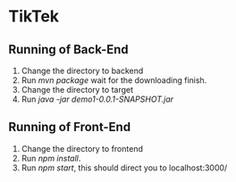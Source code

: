# TikTek
Running of Back-End
-
1. Change the directory to backend
2. Run *mvn package* wait for the downloading finish.
3. Change the directory to target
4. Run *java -jar demo1-0.0.1-SNAPSHOT.jar*
   
Running of Front-End
-
1. Change the directory to frontend
2. Run *npm install*.
3. Run *npm start*, this should direct you to localhost:3000/
